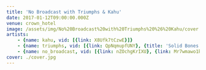 ```yaml
---
title: 'No Broadcast with Triumphs & Kahu'
date: 2017-01-12T09:00:00.000Z
venue: crown_hotel
image: /assets/img/No%20Broadcast%20with%20Triumphs%20%26%20Kahu/cover.jpg
artists:
    - {name: kahu, vid: [{link: X8Ufk7tCzwE}]}
    - {name: triumphs, vid: [{link: QpNqmupfUNY}, {title: 'Solid Bones', link: JI3SGGC-9Vk}, {link: g_zGy1dZWOk}]}
    - {name: no_broadcast, vid: [{link: nZOchgKrIXU}, {link: Mr7wmawo1kM}]}
cover: ./cover.jpg
---
```

